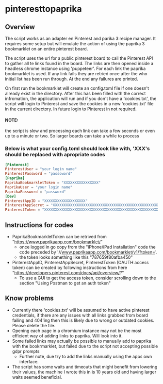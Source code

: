# pinteresttopaprika

## Overview

The script works as an adapter en Pinterest and parika 3 recipe manager. It requires some setup but will emulate the action of using the paprika 3 bookmarklet on an entire pinterest board.

The script uses the url for a public pinterest board to call the Pinterest API to gather all te links found in the board. The links are then opened inside a headless chrome instance using 'puppeteer'. For each link the paprika bookmarklet is used. If any link fails they are retried once after the who initial list has been run through. At the end any failures are printed.

On first run the bookmarklet will create an config.toml file if one doesn't already exist in the directory. After this has been filled with the correct infromation, the application will run and if you don't have a 'cookies.txt', the script will login to Pinterest and save the cookies in a new 'cookies.txt' file in the current directory. In future login to Pinterest in not required.

#### NOTE:
 the script is slow and processing each link can take a few seconds or even up to a minute or two. So larger boards can take a while to process

### Below is what your config.toml should look like with, 'XXX's should be replaced with apropriate codes

````toml
[Pinterest]
PinterestUser = "your login name"
PinterestPassword = "passoword"
[Paprika]
PaprikaBookmarkletToken = "XXXXXXXXXXXXXXXX"
PaprikaUser = "your login name"
PaprikaPassword = "password"
[Dev]
PinterestAppID = "XXXXXXXXXXXXXXXXXXX"
PinterestAppSecret = "XXXXXXXXXXXXXXXXXXXXXXXXXXXXXXXXXXXXXXXXXXXXXXXXXXXXXXXXXXXXXXXX"
PinterestToken = "XXXXXXXXXXXXXXXXXXXXXXXXXXXXXXXXXXXXXXXXXXXXXXXXXXXXXXXXXXXXXXXXXXXXXXXXXXXX"

````

## Instructions for codes

- PaprikaBookmarkletToken can be retrived from "https://www.paprikaapp.com/bookmarklet/"
  - once logged in go copy from the "iPhone/iPad Installation" code the code preceded by '//www.paprikaapp.com/bookmarklet/v1/?token='.
  - the token looks something like this "787659f80afba450"
- PinterestAppID, PinterestAppSecret, PinterestToken (OAUTH access token) can be created by following instructions from here "https://developers.pinterest.com/docs/api/overview/?"
  - To use a GUI to get the access token, consider scrolling down to the section "Using Postman to get an auth token"

## Know problems

- Currently there 'cookies.txt' will be assumed to have active pinterest credentials, if there are any issues with all links grabbed from board failing and 404'ing then this is likely due to wrong or outdated cookies. Please delete the file.
- Opening each page in a chromium instance may not be the most efficient way of adding links to paprika. Will look into it.
- Some failed links may actually be possible to manually add to paprika with the bookrmarklet, but failed due to the script not accepting possible gdpr prompts
  - Further note, due try to add the links manually using the apps own interface.
- The script has some waits and timeouts that might benefit from lowering their values, the machine I wrote this in is 10 years old and having larger waits seemed beneficial.
